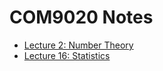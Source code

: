 # COM9020 Notes
+ [Lecture 2: Number Theory](/Lec2_Number_Theory.md)
+ [Lecture 16: Statistics](/Lec16_Statistics.md)
